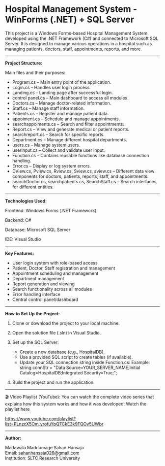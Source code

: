 # Hospital Management System - WinForms (.NET) + SQL Server

This project is a Windows Forms-based Hospital Management System developed using the .NET Framework (C#) and connected to Microsoft SQL Server. It is designed to manage various operations in a hospital such as managing patients, doctors, staff, appointments, reports, and more.

----------------------------------------

**Project Structure:**

Main files and their purposes:

- Program.cs – Main entry point of the application.
- Login.cs – Handles user login process.
- Landing.cs – Landing page after successful login.
- control panel.cs – Main dashboard to access all modules.
- Doctors.cs – Manage doctor-related information.
- Staff.cs – Manage staff information.
- Patients.cs – Register and manage patient data.
- appoiment.cs – Schedule and manage appointments.
- searchappoiments.cs – Search and filter appointments.
- Report.cs – View and generate medical or patient reports.
- searchreport.cs – Search for specific reports.
- Department.cs – Manage different hospital departments.
- users.cs – Manage system users.
- userinput.cs – Collect and validate user input.
- Function.cs – Contains reusable functions like database connection handling.
- Error.cs – Display or log system errors.
- DView.cs, Pview.cs, Rview.cs, Sview.cs, aview.cs – Different data view components for doctors, patients, reports, staff, and appointments.
- searchDoctor.cs, searchpatients.cs, SearchStaff.cs – Search interfaces for different entities.

----------------------------------------

**Technologies Used:**

Frontend: Windows Forms (.NET Framework)

Backend: C#

Database: Microsoft SQL Server

IDE: Visual Studio

----------------------------------------

**Key Features:**

- User login system with role-based access
- Patient, Doctor, Staff registration and management
- Appointment scheduling and management
- Department management
- Report generation and viewing
- Search functionality across all modules
- Error handling interface
- Central control panel/dashboard

----------------------------------------

**How to Set Up the Project:**

1. Clone or download the project to your local machine.

2. Open the solution file (.sln) in Visual Studio.

3. Set up the SQL Server:
   - Create a new database (e.g., HospitalDB).
   - Use a provided SQL script to create tables (if available).
   - Update your SQL connection string inside Function.cs:
     Example:
     string connStr = "Data Source=YOUR_SERVER_NAME;Initial Catalog=HospitalDB;Integrated Security=True;";

4. Build the project and run the application.

----------------------------------------

🎬 Video Playlist (YouTube):
You can watch the complete video series that explains how this system works and how it was developed:
Watch the playlist here

https://www.youtube.com/playlist?list=PLnzcX5Om_yrofuYpQ7CkE3k9FQOv5UWbr

----------------------------------------

**Author:**

Madawala Maddumage Sahan Hansaja  
Email: sahanhansaja026@gmail.com  
Institution: SLTC Research University
